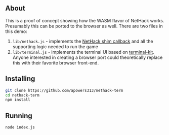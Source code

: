 ## About
This is a proof of concept showing how the WASM flavor of NetHack works. Presumably this can be ported to the browser as well. There are two files in this demo:
1. `lib/nethack.js` - implements the [NetHack shim callback](https://www.npmjs.com/package/@neth4ck/neth4ck) and all the supporting logic needed to run the game
2. `lib/terminal.js` - implements the terminal UI based on [terminal-kit](https://github.com/cronvel/terminal-kit). Anyone interested in creating a browser port could theoretically replace this with their favorite browser front-end.

## Installing
``` bash
git clone https://github.com/apowers313/nethack-term
cd nethack-term
npm install
```

## Running
``` bash
node index.js
```